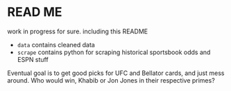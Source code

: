 # READ ME

work in progress for sure. including this README

* `data` contains cleaned data
* `scrape` contains python for scraping historical sportsbook odds and ESPN stuff

Eventual goal is to get good picks for UFC and Bellator cards, and just mess around. Who would win, Khabib or Jon Jones in their respective primes? 